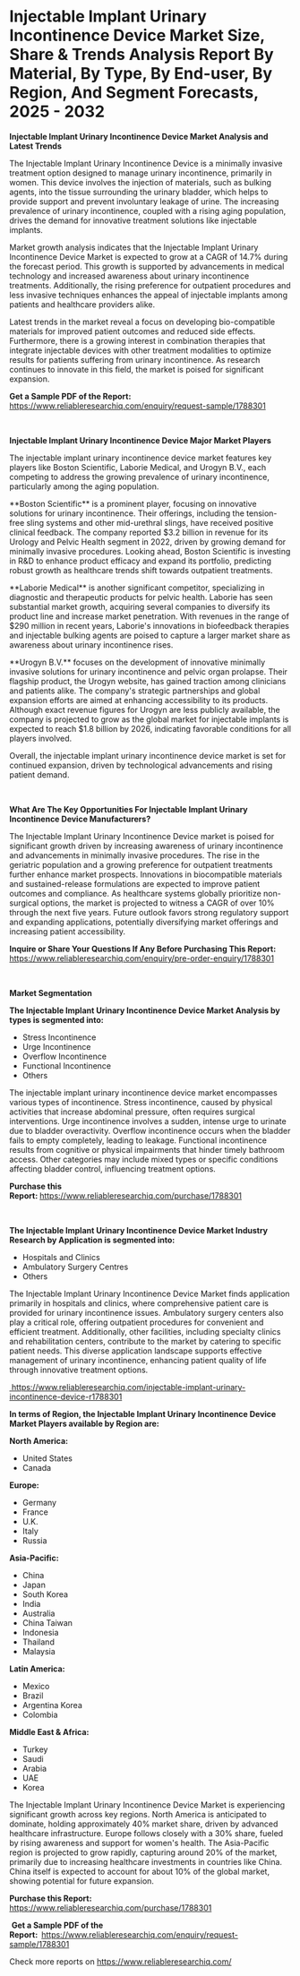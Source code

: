 <p><h1>Injectable Implant Urinary Incontinence Device Market Size, Share & Trends Analysis Report By Material, By Type, By End-user, By Region, And Segment Forecasts, 2025 - 2032</h1></p><p><strong>Injectable Implant Urinary Incontinence Device Market Analysis and Latest Trends</strong></p>
<p><p>The Injectable Implant Urinary Incontinence Device is a minimally invasive treatment option designed to manage urinary incontinence, primarily in women. This device involves the injection of materials, such as bulking agents, into the tissue surrounding the urinary bladder, which helps to provide support and prevent involuntary leakage of urine. The increasing prevalence of urinary incontinence, coupled with a rising aging population, drives the demand for innovative treatment solutions like injectable implants.</p><p>Market growth analysis indicates that the Injectable Implant Urinary Incontinence Device Market is expected to grow at a CAGR of 14.7% during the forecast period. This growth is supported by advancements in medical technology and increased awareness about urinary incontinence treatments. Additionally, the rising preference for outpatient procedures and less invasive techniques enhances the appeal of injectable implants among patients and healthcare providers alike.</p><p>Latest trends in the market reveal a focus on developing bio-compatible materials for improved patient outcomes and reduced side effects. Furthermore, there is a growing interest in combination therapies that integrate injectable devices with other treatment modalities to optimize results for patients suffering from urinary incontinence. As research continues to innovate in this field, the market is poised for significant expansion.</p></p>
<p><strong>Get a Sample PDF of the Report:&nbsp;</strong> <a href="https://www.reliableresearchiq.com/enquiry/request-sample/1788301?utm_campaign=2299&utm_medium=2&utm_source=Github&utm_content=ia&utm_term=05032025&utm_id=injectable-implant-urinary-incontinence-device">https://www.reliableresearchiq.com/enquiry/request-sample/1788301</a></p>
<p>&nbsp;</p>
<p><strong>Injectable Implant Urinary Incontinence Device Major Market Players</strong></p>
<p><p>The injectable implant urinary incontinence device market features key players like Boston Scientific, Laborie Medical, and Urogyn B.V., each competing to address the growing prevalence of urinary incontinence, particularly among the aging population.</p><p>**Boston Scientific** is a prominent player, focusing on innovative solutions for urinary incontinence. Their offerings, including the tension-free sling systems and other mid-urethral slings, have received positive clinical feedback. The company reported $3.2 billion in revenue for its Urology and Pelvic Health segment in 2022, driven by growing demand for minimally invasive procedures. Looking ahead, Boston Scientific is investing in R&D to enhance product efficacy and expand its portfolio, predicting robust growth as healthcare trends shift towards outpatient treatments.</p><p>**Laborie Medical** is another significant competitor, specializing in diagnostic and therapeutic products for pelvic health. Laborie has seen substantial market growth, acquiring several companies to diversify its product line and increase market penetration. With revenues in the range of $290 million in recent years, Laborie's innovations in biofeedback therapies and injectable bulking agents are poised to capture a larger market share as awareness about urinary incontinence rises.</p><p>**Urogyn B.V.** focuses on the development of innovative minimally invasive solutions for urinary incontinence and pelvic organ prolapse. Their flagship product, the Urogyn website, has gained traction among clinicians and patients alike. The company's strategic partnerships and global expansion efforts are aimed at enhancing accessibility to its products. Although exact revenue figures for Urogyn are less publicly available, the company is projected to grow as the global market for injectable implants is expected to reach $1.8 billion by 2026, indicating favorable conditions for all players involved. </p><p>Overall, the injectable implant urinary incontinence device market is set for continued expansion, driven by technological advancements and rising patient demand.</p></p>
<p>&nbsp;</p>
<p><strong>What Are The Key Opportunities For Injectable Implant Urinary Incontinence Device Manufacturers?</strong></p>
<p><p>The Injectable Implant Urinary Incontinence Device market is poised for significant growth driven by increasing awareness of urinary incontinence and advancements in minimally invasive procedures. The rise in the geriatric population and a growing preference for outpatient treatments further enhance market prospects. Innovations in biocompatible materials and sustained-release formulations are expected to improve patient outcomes and compliance. As healthcare systems globally prioritize non-surgical options, the market is projected to witness a CAGR of over 10% through the next five years. Future outlook favors strong regulatory support and expanding applications, potentially diversifying market offerings and increasing patient accessibility.</p></p>
<p><strong>Inquire or Share Your Questions If Any Before Purchasing This Report:</strong> <a href="https://www.reliableresearchiq.com/enquiry/pre-order-enquiry/1788301?utm_campaign=2299&utm_medium=2&utm_source=Github&utm_content=ia&utm_term=05032025&utm_id=injectable-implant-urinary-incontinence-device">https://www.reliableresearchiq.com/enquiry/pre-order-enquiry/1788301</a></p>
<p>&nbsp;</p>
<p><strong>Market Segmentation</strong></p>
<p><strong>The Injectable Implant Urinary Incontinence Device Market Analysis by types is segmented into:</strong></p>
<p><ul><li>Stress Incontinence</li><li>Urge Incontinence</li><li>Overflow Incontinence</li><li>Functional Incontinence</li><li>Others</li></ul></p>
<p><p>The injectable implant urinary incontinence device market encompasses various types of incontinence. Stress incontinence, caused by physical activities that increase abdominal pressure, often requires surgical interventions. Urge incontinence involves a sudden, intense urge to urinate due to bladder overactivity. Overflow incontinence occurs when the bladder fails to empty completely, leading to leakage. Functional incontinence results from cognitive or physical impairments that hinder timely bathroom access. Other categories may include mixed types or specific conditions affecting bladder control, influencing treatment options.</p></p>
<p><strong>Purchase this Report:&nbsp;</strong><a href="https://www.reliableresearchiq.com/purchase/1788301?utm_campaign=2299&utm_medium=2&utm_source=Github&utm_content=ia&utm_term=05032025&utm_id=injectable-implant-urinary-incontinence-device">https://www.reliableresearchiq.com/purchase/1788301</a></p>
<p>&nbsp;</p>
<p><strong>The Injectable Implant Urinary Incontinence Device Market Industry Research by Application is segmented into:</strong></p>
<p><ul><li>Hospitals and Clinics</li><li>Ambulatory Surgery Centres</li><li>Others</li></ul></p>
<p><p>The Injectable Implant Urinary Incontinence Device Market finds application primarily in hospitals and clinics, where comprehensive patient care is provided for urinary incontinence issues. Ambulatory surgery centers also play a critical role, offering outpatient procedures for convenient and efficient treatment. Additionally, other facilities, including specialty clinics and rehabilitation centers, contribute to the market by catering to specific patient needs. This diverse application landscape supports effective management of urinary incontinence, enhancing patient quality of life through innovative treatment options.</p></p>
<p><a href="https://www.reliableresearchiq.com/injectable-implant-urinary-incontinence-device-r1788301?utm_campaign=2299&utm_medium=2&utm_source=Github&utm_content=ia&utm_term=05032025&utm_id=injectable-implant-urinary-incontinence-device">&nbsp;https://www.reliableresearchiq.com/injectable-implant-urinary-incontinence-device-r1788301</a></p>
<p><strong>In terms of Region, the Injectable Implant Urinary Incontinence Device Market Players available by Region are:</strong></p>
<p>
    <p> <strong> North America: </strong>
        <ul>
            <li>United States</li>
            <li>Canada</li>
        </ul>
        </p> 
    <p> <strong> Europe: </strong>
        <ul>
            <li>Germany</li>
            <li>France</li>
            <li>U.K.</li>
            <li>Italy</li>
            <li>Russia</li>
        </ul>
        </p> 
    <p> <strong> Asia-Pacific: </strong>
        <ul>
            <li>China</li>
            <li>Japan</li>
            <li>South Korea</li>
            <li>India</li>
            <li>Australia</li>
            <li>China Taiwan</li>
            <li>Indonesia</li>
            <li>Thailand</li>
            <li>Malaysia</li>
        </ul>
        </p> 
    <p> <strong> Latin America: </strong>
        <ul>
            <li>Mexico</li>
            <li>Brazil</li>
            <li>Argentina Korea</li>
            <li>Colombia</li>
        </ul>
        </p> 
    <p> <strong> Middle East & Africa: </strong>
        <ul>
            <li>Turkey</li>
            <li>Saudi</li>
            <li>Arabia</li>
            <li>UAE</li>
            <li>Korea</li>
        </ul>
    </p>
    </p>
<p><p>The Injectable Implant Urinary Incontinence Device Market is experiencing significant growth across key regions. North America is anticipated to dominate, holding approximately 40% market share, driven by advanced healthcare infrastructure. Europe follows closely with a 30% share, fueled by rising awareness and support for women's health. The Asia-Pacific region is projected to grow rapidly, capturing around 20% of the market, primarily due to increasing healthcare investments in countries like China. China itself is expected to account for about 10% of the global market, showing potential for future expansion.</p></p>
<p><strong>Purchase this Report: </strong><a href="https://www.reliableresearchiq.com/purchase/1788301?utm_campaign=2299&utm_medium=2&utm_source=Github&utm_content=ia&utm_term=05032025&utm_id=injectable-implant-urinary-incontinence-device">https://www.reliableresearchiq.com/purchase/1788301</a></p>
<p>&nbsp;<strong>Get a Sample PDF of the Report:&nbsp;&nbsp;</strong><a href="https://www.reliableresearchiq.com/enquiry/request-sample/1788301?utm_campaign=2299&utm_medium=2&utm_source=Github&utm_content=ia&utm_term=05032025&utm_id=injectable-implant-urinary-incontinence-device">https://www.reliableresearchiq.com/enquiry/request-sample/1788301</a></p>
<p><strong></strong></p>
<p>Check more reports on <a href="https://www.reliableresearchiq.com/?utm_campaign=2299&utm_medium=2&utm_source=Github&utm_content=ia&utm_term=05032025&utm_id=injectable-implant-urinary-incontinence-device">https://www.reliableresearchiq.com/</a></p>